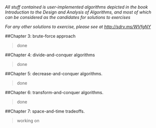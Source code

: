 *All stuff contained is user-implemented algorithms depicted in the book Introduction to the Design and Analysis of Algorithms, and most of which can be considered as the candidates for solutions to exercises*

*For any other solutions to exercise, please see at http://sdrv.ms/WVfgNY*

##Chapter 3: brute-force approach
> done

##Chapter 4: divide-and-conquer algorithms
> done

##Chapter 5: decrease-and-conquer algorithms.
> done

##Chapter 6: transform-and-conquer algorithms.
>done

##Chapter 7: space-and-time tradeoffs.
>working on